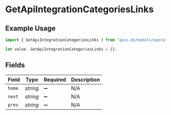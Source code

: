 # GetApiIntegrationCategoriesLinks

## Example Usage

```typescript
import { GetApiIntegrationCategoriesLinks } from "apis.do/models/operations";

let value: GetApiIntegrationCategoriesLinks = {};
```

## Fields

| Field              | Type               | Required           | Description        |
| ------------------ | ------------------ | ------------------ | ------------------ |
| `home`             | *string*           | :heavy_minus_sign: | N/A                |
| `next`             | *string*           | :heavy_minus_sign: | N/A                |
| `prev`             | *string*           | :heavy_minus_sign: | N/A                |